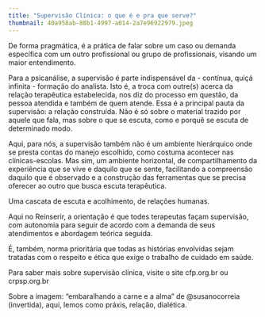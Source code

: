 ```yaml
---
title: "Supervisão Clínica: o que é e pra que serve?"
thumbnail: 40a958ab-88b1-4997-a014-2a7e96922979.jpeg
---
```

<!--StartFragment-->

De forma pragmática, é a prática de falar sobre um caso ou demanda específica com um outro profissional ou grupo de profissionais, visando um maior entendimento. 



Para a psicanálise, a supervisão é parte indispensável da - contínua, quiçá infinita - formação do analista. Isto é, a troca com outre(s) acerca da relação terapêutica estabelecida, nos diz do processo em questão, da pessoa atendida e também de quem atende. Essa é a principal pauta da supervisão: a relação construída. Não é só sobre o material trazido por aquele que fala, mas sobre o que se escuta, como e porquê se escuta de determinado modo. 



Aqui, para nós, a supervisão também não é um ambiente hierárquico onde se presta contas do manejo escolhido, como costuma acontecer nas clínicas-escolas. Mas sim, um ambiente horizontal, de compartilhamento da experiência que se vive e daquilo que se sente, facilitando a compreensão daquilo que é observado e a construção das ferramentas que se precisa oferecer ao outro que busca escuta terapêutica. 



Uma cascata de escuta e acolhimento, de relações humanas. 



Aqui no Reinserir, a orientação é que todes terapeutas façam supervisão, com autonomia para seguir de acordo com a demanda de seus atendimentos e abordagem teórica seguida. 



É, também, norma prioritária que todas as histórias envolvidas sejam tratadas com o respeito e ética que exige o trabalho de cuidado em saúde. 



Para saber mais sobre supervisão clínica, visite o site cfp.org.br ou crpsp.org.br



Sobre a imagem: “embaralhando a carne e a alma” de @susanocorreia (invertida), aqui, lemos como práxis, relação, dialética. 



<!--EndFragment-->